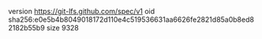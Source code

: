 version https://git-lfs.github.com/spec/v1
oid sha256:e0e5b4b8049018172d110e4c519536631aa6626fe2821d85a0b8ed82182b55b9
size 9328
